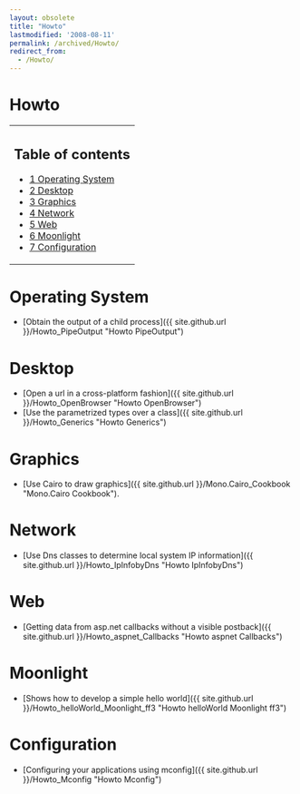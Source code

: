 ```yaml
---
layout: obsolete
title: "Howto"
lastmodified: '2008-08-11'
permalink: /archived/Howto/
redirect_from:
  - /Howto/
---
```


Howto
=====

<table>
<col width="100%" />
<tbody>
<tr class="odd">
<td align="left"><h2>Table of contents</h2>
<ul>
<li><a href="#operating-system">1 Operating System</a></li>
<li><a href="#desktop">2 Desktop</a></li>
<li><a href="#graphics">3 Graphics</a></li>
<li><a href="#network">4 Network</a></li>
<li><a href="#web">5 Web</a></li>
<li><a href="#moonlight">6 Moonlight</a></li>
<li><a href="#configuration">7 Configuration</a></li>
</ul></td>
</tr>
</tbody>
</table>

Operating System
================

-   [Obtain the output of a child process]({{ site.github.url }}/Howto_PipeOutput "Howto PipeOutput")

Desktop
=======

-   [Open a url in a cross-platform fashion]({{ site.github.url }}/Howto_OpenBrowser "Howto OpenBrowser")
-   [Use the parametrized types over a class]({{ site.github.url }}/Howto_Generics "Howto Generics")

Graphics
========

-   [Use Cairo to draw graphics]({{ site.github.url }}/Mono.Cairo_Cookbook "Mono.Cairo Cookbook").

Network
=======

-   [Use Dns classes to determine local system IP information]({{ site.github.url }}/Howto_IpInfobyDns "Howto IpInfobyDns")

Web
===

-   [Getting data from asp.net callbacks without a visible postback]({{ site.github.url }}/Howto_aspnet_Callbacks "Howto aspnet Callbacks")

Moonlight
=========

-   [Shows how to develop a simple hello world]({{ site.github.url }}/Howto_helloWorld_Moonlight_ff3 "Howto helloWorld Moonlight ff3")

Configuration
=============

-   [Configuring your applications using mconfig]({{ site.github.url }}/Howto_Mconfig "Howto Mconfig")


